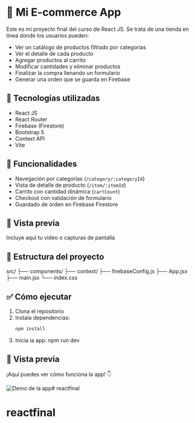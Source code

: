 # 🛒 Mi E-commerce App

Este es mi proyecto final del curso de React JS. Se trata de una tienda en línea donde los usuarios pueden:

- Ver un catálogo de productos filtrado por categorías
- Ver el detalle de cada producto
- Agregar productos al carrito
- Modificar cantidades y eliminar productos
- Finalizar la compra llenando un formulario
- Generar una orden que se guarda en Firebase

## 🚀 Tecnologías utilizadas

- React JS
- React Router
- Firebase (Firestore)
- Bootstrap 5
- Context API
- Vite

## 🔧 Funcionalidades

- Navegación por categorías (`/category/:categoryId`)
- Vista de detalle de producto (`/item/:itemId`)
- Carrito con cantidad dinámica (`cartCount`)
- Checkout con validación de formulario
- Guardado de orden en Firebase Firestore

## 📸 Vista previa

Incluye aquí tu video o capturas de pantalla

## 📂 Estructura del proyecto

src/
├── components/
├── context/
├── firebaseConfig.js
├── App.jsx
├── main.jsx
└── index.css


## ✅ Cómo ejecutar

1. Clona el repositorio
2. Instala dependencias:
   ```bash
   npm install
3. Inicia la app: npm run dev

## 📸 Vista previa

¡Aquí puedes ver cómo funciona la app! 👇

![Demo de la app](./src/assets/demo.gif.gif)# reactfinal
# reactfinal
